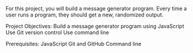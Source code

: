 For this project, you will build a message generator program. Every time a user runs a program, they should get a new, randomized output. 

Project Objectives:
Build a message generator program using JavaScript
Use Git version control
Use command line

Prerequisites:
JavaScript
Git and GitHub
Command line
